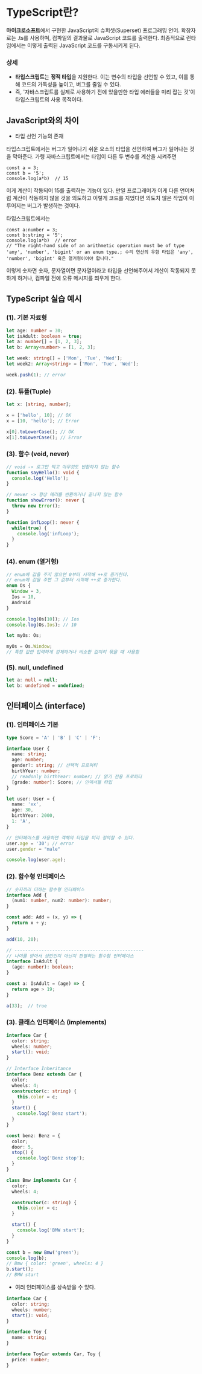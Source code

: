 # TypeScript란?

**마이크로소프트**에서 구현한 JavaScript의 슈퍼셋(Superset) 프로그래밍 언어. 확장자로는 .ts를 사용하며, 컴파일의 결과물로 JavaScript 코드를 출력한다. 최종적으로 런타임에서는 이렇게 출력된 JavaScript 코드를 구동시키게 된다.

### 상세

- **타입스크립트**는 **정적 타입**을 지원한다. 이는 변수의 타입을 선언할 수 있고, 이를 통해 코드의 가독성을 높이고, 버그를 줄일 수 있다.
- 즉, '자바스크립트를 실제로 사용하기 전에 있을만한 타입 에러들을 미리 잡는 것'이 타입스크립트의 사용 목적이다.

## JavaScript와의 차이

- 타입 선언 기능의 존재

타입스크립트에서는 버그가 일어나기 쉬운 요소의 타입을 선언하여 버그가 일어나는 것을 막아준다. 가령 자바스크립트에서는 타입이 다른 두 변수를 계산을 시켜주면
```JS
const a = 3;
const b = '5';
console.log(a*b)  // 15
```
이게 계산이 작동되어 15를 출력하는 기능이 있다. 만일 프로그래머가 이게 다른 언어처럼 계산이 작동하지 않을 것을 의도하고 이렇게 코드를 지었다면 의도치 않은 작업이 이루어지는 버그가 발생하는 것이다.

타입스크립트에서는
```TS
const a:number = 3;
const b:string = '5';
console.log(a*b)  // error
// "The right-hand side of an arithmetic operation must be of type 'any', 'number', 'bigint' or an enum type.; 수리 연산의 우항 타입은 'any', 'number', 'bigint' 혹은 열거형이어야 합니다."
```
이렇게 숫자면 숫자, 문자열이면 문자열이라고 타입을 선언해주어서 계산이 작동되지 못하게 하거나, 컴파일 전에 오류 메시지를 띄우게 한다.

## TypeScript 실습 예시

### (1). 기본 자료형

```ts
let age: number = 30;
let isAdult: boolean = true;
let a: number[] = [1, 2, 3];
let b: Array<number> = [1, 2, 3];

let week: string[] = ['Mon', 'Tue', 'Wed'];
let week2: Array<string> = ['Mon', 'Tue', 'Wed'];

week.push(1); // error
```

### (2). 튜플(Tuple)

```ts
let x: [string, number];

x = ['hello', 10]; // OK
x = [10, 'hello']; // Error

x[0].toLowerCase(); // OK
x[1].toLowerCase(); // Error
```

### (3). 함수 (void, never)

```ts
// void -> 로그만 찍고 아무것도 반환하지 않는 함수
function sayHello(): void {
  console.log('Hello');
}

// never -> 항상 에러를 반환하거나 끝나지 않는 함수
function showError(): never {
  throw new Error();
}

function infLoop(): never {
  while(true) {
    console.log('infLoop');
  }
}
```

### (4). enum (열거형)

```ts
// enum에 값을 주지 않으면 0부터 시작해 ++로 증가한다.
// enum에 값을 주면 그 값부터 시작해 ++로 증가한다.
enum Os {
  Window = 3,
  Ios = 10,
  Android
}

console.log(Os[10]); // Ios
console.log(Os.Ios); // 10

let myOs: Os;

myOs = Os.Window;
// 특정 값만 입력하게 강제하거나 비슷한 값끼리 묶을 때 사용함
```

### (5). null, undefined

```ts
let a: null = null;
let b: undefined = undefined;
```

## 인터페이스 (interface)

### (1). 인터페이스 기본

```ts
type Score = 'A' | 'B' | 'C' | 'F';

interface User {
  name: string;
  age: number;
  gender?: string; // 선택적 프로퍼티
  birthYear: number;
  // readonly birthYear: number; // 읽기 전용 프로퍼티
  [grade: number]: Score; // 인덱서블 타입
}

let user: User = {
  name: 'xx',
  age: 30,
  birthYear: 2000,
  1: 'A',
}

// 인터페이스를 사용하면 객체의 타입을 미리 정의할 수 있다.
user.age = '30'; // error
user.gender = "male"

console.log(user.age);
```

### (2). 함수형 인터페이스

```ts
// 숫자끼리 더하는 함수형 인터페이스
interface Add {
  (num1: number, num2: number): number;
}

const add: Add = (x, y) => {
  return x + y;
}

add(10, 20);

// ------------------------------------------------
// 나이를 받아서 성인인지 아닌지 판별하는 함수형 인터페이스
interface IsAdult {
  (age: number): boolean;
}

const a: IsAdult = (age) => {
  return age > 19;
}

a(33);  // true
```

### (3). 클래스 인터페이스 (implements)

```ts
interface Car {
  color: string;
  wheels: number;
  start(): void;
}

// Interface Inheritance
interface Benz extends Car {
  color;
  wheels: 4;
  constructor(c: string) {
    this.color = c;
  }
  start() {
    console.log('Benz start');
  }
}

const benz: Benz = {
  color;
  door: 5,
  stop() {
    console.log('Benz stop');
  }
}

class Bmw implements Car {
  color;
  wheels: 4;

  constructor(c: string) {
    this.color = c;
  }

  start() {
    console.log('BMW start');
  }
}

const b = new Bmw('green');
console.log(b);
// Bmw { color: 'green', wheels: 4 }
b.start();
// BMW start
```

- 여러 인터페이스를 상속받을 수 있다.
```ts
interface Car {
  color: string;
  wheels: number;
  start(): void;
}

interface Toy {
  name: string;
}

interface ToyCar extends Car, Toy {
  price: number;
}
```
